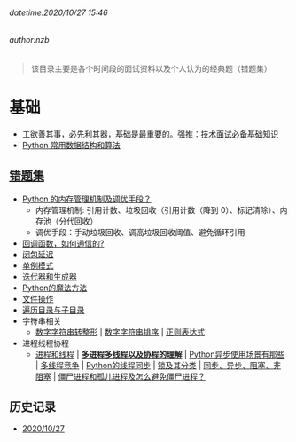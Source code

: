 ###### datetime:2020/10/27 15:46
###### author:nzb

> 该目录主要是各个时间段的面试资料以及个人认为的经典题（错题集）

# 基础
 
 - 工欲善其事，必先利其器，基础是最重要的。强推：[技术面试必备基础知识](https://github.com/CyC2018/CS-Notes)
 - [Python 常用数据结构和算法](../Python/Python语言进阶/01-常用数据结构和算法.md)

## [错题集](./ClassicQuestion)

- [Python 的内存管理机制及调优手段？](../Python/Python语言进阶/03-面向对象高级知识.md#垃圾回收和循环引用以及弱引用)
    - 内存管理机制: 引用计数、垃圾回收（引用计数（降到 0）、标记清除）、内存池（分代回收）
    - 调优手段：手动垃圾回收、调高垃圾回收阈值、避免循环引用
- [回调函数，如何通信的?](./ClassicQuestion/20201027/README.md#回调函数，如何通信的?)
- [闭包延迟](./ClassicQuestion/20201027/README.md#闭包延迟)
- [单例模式](./ClassicQuestion/20201027/README.md#单例模式)
- [迭代器和生成器](../Python/Python语言进阶/04-迭代器和生成器.md)
- [Python的魔法方法](./ClassicQuestion/20201027/README.md#Python的魔法方法)
- [文件操作](./ClassicQuestion/20201027/README.md#文件操作)
- [遍历目录与子目录](./ClassicQuestion/20201027/README.md#遍历目录与子目录)
- 字符串相关
    - [数字字符串转整形](./ClassicQuestion/20201027/README.md#数字字符串转整形) 
    | [数字字符串排序](./ClassicQuestion/20201027/README.md#数字字符串排序) 
    | [正则表达式](../Python/Python语言基础/11-字符串和正则表达式.md)
- 进程线程协程
    - [进程和线程](../Python/Python语言基础/12-进程和线程.md#进程和线程) 
    | [**多进程多线程以及协程的理解**](./ClassicQuestion/20201027/README.md#多进程多线程以及协程的理解)
    | [Python异步使用场景有那些](./ClassicQuestion/20201027/README.md#Python异步使用场景有那些) 
    | [多线程竞争](./ClassicQuestion/20201027/README.md#多线程竞争)
    | [Python的线程同步](./ClassicQuestion/20201027/README.md#Python的线程同步)
    | [锁及其分类](./ClassicQuestion/20201027/README.md#锁及其分类)
    | [同步、异步、阻塞、非阻塞](./ClassicQuestion/20201027/README.md#同步、异步、阻塞、非阻塞)
    | [僵尸进程和孤儿进程及怎么避免僵尸进程？](./ClassicQuestion/20201027/README.md#僵尸进程和孤儿进程及怎么避免僵尸进程？)
    
 
## 历史记录

- [2020/10/27](./20201027)
